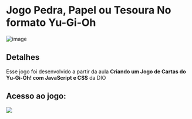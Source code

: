 # Jogo Pedra, Papel ou Tesoura No formato Yu-Gi-Oh

![image](https://github.com/LucasBorgesDeCarvalho/js-Yu-Gi-Oh-DIO/assets/105558309/bb03e7df-7b3c-4a6c-9d7d-5d9c1ce03880)

## Detalhes
Esse jogo foi desenvolvido a partir da aula **Criando um Jogo de Cartas do Yu-Gi-Oh! com JavaScript e CSS** da DIO

## Acesso ao jogo: 
<a href="https://lucasborgesdecarvalho.github.io/js-Yu-Gi-Oh-DIO/"><img src="https://img.shields.io/badge/Jogo Pedra, Papel ou Tesoura-da9100?style=for-the-badge&logoColor=white" target="_blank"></a>
